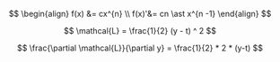 $$
\begin{align}
f(x) &= cx^{n} \\
f(x)'&= cn \ast x^{n -1}
\end{align}
$$


$$
\mathcal{L} = \frac{1}{2} (y - t) ^ 2
$$

$$
\frac{\partial \mathcal{L}}{\partial y} = \frac{1}{2} * 2 * (y-t)
$$



